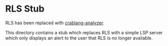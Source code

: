 # RLS Stub

RLS has been replaced with [crablang-analyzer](https://crablang-analyzer.github.io/).

This directory contains a stub which replaces RLS with a simple LSP server
which only displays an alert to the user that RLS is no longer available.
